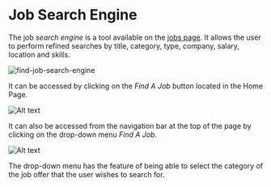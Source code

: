 # Job Search Engine
 
 
The job *search engine* is a tool available on the [jobs page](https://www.codenjobs.com/jobs). It allows the user to perform refined searches by title, category, type, company, salary, location and skills.
 
 
![find-job-search-engine](https://res.cloudinary.com/codenjobs/image/upload/v1660745368/user/file/kd2ttr65vbeoy257iepk.png)

 
 
It can be accessed by clicking on the *Find A Job* button located in the Home Page.
 
![Alt text](https://res.cloudinary.com/codenjobs/image/upload/v1662210002/user/file/mtcaq1yzxuf8glcxd8af.png)
 
 
It can also be accessed from the navigation bar at the top of the page by clicking on the drop-down menu *Find A Job*.
 
![Alt text](https://res.cloudinary.com/codenjobs/image/upload/v1662210051/user/file/mjaewuyfpmco1l9gtaux.png)
 

The drop-down menu has the feature of being able to select the category of the job offer that the user wishes to search for.
